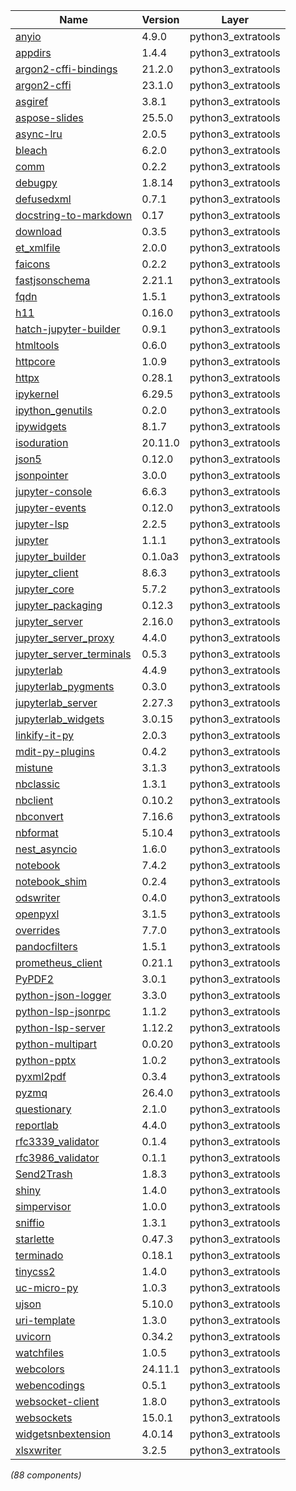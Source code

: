 | Name | Version | Layer |
| --- | --- | --- |
| [anyio](https://pypi.org/project/anyio) | 4.9.0 | python3_extratools |
| [appdirs](http://github.com/ActiveState/appdirs) | 1.4.4 | python3_extratools |
| [argon2-cffi-bindings](https://github.com/hynek/argon2-cffi-bindings) | 21.2.0 | python3_extratools |
| [argon2-cffi](https://pypi.org/project/argon2-cffi) | 23.1.0 | python3_extratools |
| [asgiref](https://github.com/django/asgiref/) | 3.8.1 | python3_extratools |
| [aspose-slides](https://products.aspose.com/slides/python-net/) | 25.5.0 | python3_extratools |
| [async-lru](https://github.com/aio-libs/async-lru) | 2.0.5 | python3_extratools |
| [bleach](https://github.com/mozilla/bleach) | 6.2.0 | python3_extratools |
| [comm](https://github.com/ipython/comm) | 0.2.2 | python3_extratools |
| [debugpy](https://aka.ms/debugpy) | 1.8.14 | python3_extratools |
| [defusedxml](https://github.com/tiran/defusedxml) | 0.7.1 | python3_extratools |
| [docstring-to-markdown](https://pypi.org/project/docstring-to-markdown) | 0.17 | python3_extratools |
| [download](https://github.com/choldgraf/download) | 0.3.5 | python3_extratools |
| [et_xmlfile](https://foss.heptapod.net/openpyxl/et_xmlfile) | 2.0.0 | python3_extratools |
| [faicons](https://github.com/rstudio/py-faicons) | 0.2.2 | python3_extratools |
| [fastjsonschema](https://github.com/horejsek/python-fastjsonschema) | 2.21.1 | python3_extratools |
| [fqdn](https://github.com/ypcrts/fqdn) | 1.5.1 | python3_extratools |
| [h11](https://github.com/python-hyper/h11) | 0.16.0 | python3_extratools |
| [hatch-jupyter-builder](https://pypi.org/project/hatch-jupyter-builder) | 0.9.1 | python3_extratools |
| [htmltools](https://pypi.org/project/htmltools) | 0.6.0 | python3_extratools |
| [httpcore](https://www.encode.io/httpcore/) | 1.0.9 | python3_extratools |
| [httpx](https://github.com/encode/httpx) | 0.28.1 | python3_extratools |
| [ipykernel](https://ipython.org) | 6.29.5 | python3_extratools |
| [ipython_genutils](http://ipython.org) | 0.2.0 | python3_extratools |
| [ipywidgets](http://jupyter.org) | 8.1.7 | python3_extratools |
| [isoduration](https://github.com/bolsote/isoduration) | 20.11.0 | python3_extratools |
| [json5](https://pypi.org/project/json5) | 0.12.0 | python3_extratools |
| [jsonpointer](https://github.com/stefankoegl/python-json-pointer) | 3.0.0 | python3_extratools |
| [jupyter-console](https://jupyter.org) | 6.6.3 | python3_extratools |
| [jupyter-events](http://jupyter.org) | 0.12.0 | python3_extratools |
| [jupyter-lsp](https://pypi.org/project/jupyter-lsp) | 2.2.5 | python3_extratools |
| [jupyter](https://jupyter.org) | 1.1.1 | python3_extratools |
| [jupyter_builder](https://jupyter.org) | 0.1.0a3 | python3_extratools |
| [jupyter_client](https://jupyter.org) | 8.6.3 | python3_extratools |
| [jupyter_core](https://jupyter.org) | 5.7.2 | python3_extratools |
| [jupyter_packaging](http://jupyter.org) | 0.12.3 | python3_extratools |
| [jupyter_server](https://jupyter-server.readthedocs.io) | 2.16.0 | python3_extratools |
| [jupyter_server_proxy](https://pypi.org/project/jupyter_server_proxy) | 4.4.0 | python3_extratools |
| [jupyter_server_terminals](https://jupyter.org) | 0.5.3 | python3_extratools |
| [jupyterlab](https://jupyter.org) | 4.4.9 | python3_extratools |
| [jupyterlab_pygments](https://github.com/jupyterlab/jupyterlab_pygments) | 0.3.0 | python3_extratools |
| [jupyterlab_server](https://jupyterlab-server.readthedocs.io) | 2.27.3 | python3_extratools |
| [jupyterlab_widgets](https://github.com/jupyter-widgets/ipywidgets) | 3.0.15 | python3_extratools |
| [linkify-it-py](https://github.com/tsutsu3/linkify-it-py) | 2.0.3 | python3_extratools |
| [mdit-py-plugins](https://github.com/executablebooks/mdit-py-plugins) | 0.4.2 | python3_extratools |
| [mistune](https://pypi.org/project/mistune) | 3.1.3 | python3_extratools |
| [nbclassic](https://github.com/jupyter/nbclassic) | 1.3.1 | python3_extratools |
| [nbclient](https://jupyter.org) | 0.10.2 | python3_extratools |
| [nbconvert](https://jupyter.org) | 7.16.6 | python3_extratools |
| [nbformat](https://jupyter.org) | 5.10.4 | python3_extratools |
| [nest_asyncio](https://github.com/erdewit/nest_asyncio) | 1.6.0 | python3_extratools |
| [notebook](https://github.com/jupyter/notebook) | 7.4.2 | python3_extratools |
| [notebook_shim](https://pypi.org/project/notebook_shim) | 0.2.4 | python3_extratools |
| [odswriter](https://github.com/mmulqueen/odswriter) | 0.4.0 | python3_extratools |
| [openpyxl](https://openpyxl.readthedocs.io) | 3.1.5 | python3_extratools |
| [overrides](https://github.com/mkorpela/overrides) | 7.7.0 | python3_extratools |
| [pandocfilters](http://github.com/jgm/pandocfilters) | 1.5.1 | python3_extratools |
| [prometheus_client](https://github.com/prometheus/client_python) | 0.21.1 | python3_extratools |
| [PyPDF2](https://pypi.org/project/PyPDF2) | 3.0.1 | python3_extratools |
| [python-json-logger](https://nhairs.github.io/python-json-logger) | 3.3.0 | python3_extratools |
| [python-lsp-jsonrpc](https://github.com/python-lsp/python-lsp-jsonrpc) | 1.1.2 | python3_extratools |
| [python-lsp-server](https://github.com/python-lsp/python-lsp-server) | 1.12.2 | python3_extratools |
| [python-multipart](https://github.com/Kludex/python-multipart) | 0.0.20 | python3_extratools |
| [python-pptx](https://github.com/scanny/python-pptx) | 1.0.2 | python3_extratools |
| [pyxml2pdf](https://github.com/BjoernLudwigPTB/pyxml2pdf) | 0.3.4 | python3_extratools |
| [pyzmq](https://pyzmq.readthedocs.org) | 26.4.0 | python3_extratools |
| [questionary](https://github.com/tmbo/questionary) | 2.1.0 | python3_extratools |
| [reportlab](https://www.reportlab.com/) | 4.4.0 | python3_extratools |
| [rfc3339_validator](https://github.com/naimetti/rfc3339-validator) | 0.1.4 | python3_extratools |
| [rfc3986_validator](https://github.com/naimetti/rfc3986-validator) | 0.1.1 | python3_extratools |
| [Send2Trash](https://github.com/arsenetar/send2trash) | 1.8.3 | python3_extratools |
| [shiny](https://github.com/posit-dev/py-shiny) | 1.4.0 | python3_extratools |
| [simpervisor](https://pypi.org/project/simpervisor) | 1.0.0 | python3_extratools |
| [sniffio](https://github.com/python-trio/sniffio) | 1.3.1 | python3_extratools |
| [starlette](https://github.com/encode/starlette) | 0.47.3 | python3_extratools |
| [terminado](https://github.com/jupyter/terminado) | 0.18.1 | python3_extratools |
| [tinycss2](https://www.courtbouillon.org/tinycss2) | 1.4.0 | python3_extratools |
| [uc-micro-py](https://github.com/tsutsu3/uc.micro-py) | 1.0.3 | python3_extratools |
| [ujson](https://github.com/ultrajson/ultrajson) | 5.10.0 | python3_extratools |
| [uri-template](https://gitlab.linss.com/open-source/python/uri-template) | 1.3.0 | python3_extratools |
| [uvicorn](https://www.uvicorn.org/) | 0.34.2 | python3_extratools |
| [watchfiles](https://github.com/samuelcolvin/watchfiles) | 1.0.5 | python3_extratools |
| [webcolors](https://pypi.org/project/webcolors) | 24.11.1 | python3_extratools |
| [webencodings](https://github.com/SimonSapin/python-webencodings) | 0.5.1 | python3_extratools |
| [websocket-client](https://github.com/websocket-client/websocket-client.git) | 1.8.0 | python3_extratools |
| [websockets](https://github.com/python-websockets/websockets) | 15.0.1 | python3_extratools |
| [widgetsnbextension](http://jupyter.org) | 4.0.14 | python3_extratools |
| [xlsxwriter](https://github.com/jmcnamara/XlsxWriter) | 3.2.5 | python3_extratools |

*(88 components)*
